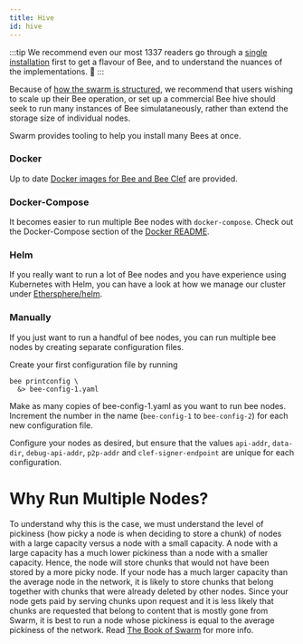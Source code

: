 ```yaml
---
title: Hive
id: hive
---
```


:::tip
We recommend even our most 1337 readers go through a [single installation](/docs/installation/single) first to get a flavour of Bee, and to understand the nuances of the implementations. 👾
:::

Because of [how the swarm is structured](/), we recommend that users wishing to scale up their Bee operation, or set up a commercial Bee hive should seek to run many instances of Bee simulataneously, rather than extend the storage size of individual nodes.

Swarm provides tooling to help you install many Bees at once.

### Docker

Up to date [Docker images for Bee and Bee Clef](/docs/installation/docker) are provided.

### Docker-Compose

It becomes easier to run multiple Bee nodes with `docker-compose`. Check out the Docker-Compose section of the [Docker README](https://github.com/ethersphere/bee/tree/master/packaging/docker).

### Helm

If you really want to run a lot of Bee nodes and you have experience using Kubernetes with Helm, you can have a look at how we manage our cluster under [Ethersphere/helm](https://github.com/ethersphere/helm/tree/master/charts/bee).

### Manually

If you just want to run a handful of bee nodes, you can run multiple bee nodes by creating separate configuration files.

Create your first configuration file by running

```console
bee printconfig \
  &> bee-config-1.yaml
```
Make as many copies of bee-config-1.yaml as you want to run bee nodes. Increment the number in the name (`bee-config-1` to `bee-config-2`) for each new configuration file.

Configure your nodes as desired, but ensure that the values `api-addr`, `data-dir`, `debug-api-addr`, `p2p-addr` and `clef-signer-endpoint` are unique for each configuration.

# Why Run Multiple Nodes?

To understand why this is the case, we must understand the level of pickiness (how picky a node is when deciding to store a chunk) of nodes with a large capacity versus a node with a small capacity.
A node with a large capacity has a much lower pickiness than a node with a smaller capacity. Hence, the node will store chunks that would not have been stored by a more picky node.
If your node has a much larger capacity than the average node in the network, it is likely to store chunks that belong together with chunks that were already deleted by other nodes.
Since your node gets paid by serving chunks upon request and it is less likely that chunks are requested that belong to content that is mostly gone from Swarm, it is best to run a node whose pickiness is equal to the average pickiness of the network. Read [The Book of Swarm](https://gateway.ethswarm.org/bzz/latest.bookofswarm.eth/) for more info.